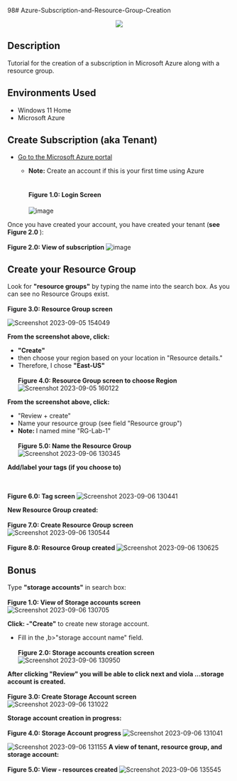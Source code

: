 98# Azure-Subscription-and-Resource-Group-Creation

<p align ="center">
 <img src = "https://github.com/sharontechnical2022/Azure-Subscription-and-Resource-Group-Creation/assets/141186669/e809f714-495e-4445-b707-4c9256559da3"/>

</p>
<h2> Description</h2>
Tutorial for the creation of a subscription in Microsoft Azure along with a resource group.

<h2> Environments Used</h2>

- Windows 11 Home
- Microsoft Azure


<h2>Create Subscription (aka Tenant) </h2>

 
  - [Go to the Microsoft Azure portal](https://portal.azure.com)
  
    - <b>Note:</b> Create an account if this is your first time using Azure<br><br>  <h4><b>Figure 1.0: Login Screen</b></h4>
![image](https://github.com/sharontechnical2022/Azure-Subscription-and-Resource-Group-Creation/assets/141186669/6a3647df-6a8b-4bb6-b92e-bd17590190a0)

Once you have created your account, you have created your tenant (<b>see Figure 2.0 </b>):</b><br><br>  <b>Figure 2.0: View of subscription</b>
![image](https://github.com/sharontechnical2022/Azure-Subscription-and-Resource-Group-Creation/assets/141186669/1b490de4-e535-4e60-a89f-761bfb93cccf)

<h2>Create your Resource Group </h2>
Look for <b>"resource groups"</b> by typing the name into the search box. As you can see no Resource Groups exist. <br><br>  <b>Figure 3.0: Resource Group screen</b>

![Screenshot 2023-09-05 154049](https://github.com/sharontechnical2022/Azure-Subscription-and-Resource-Group-Creation/assets/141186669/9be2f6c3-2c8d-4f44-b82e-6bb5ecdb76c6)

<b>From the screenshot above, click: </b>
- <b>"Create"</b>
-  then choose your region based on your location in "Resource details." 
- Therefore, I chose <b>"East-US" </b> <br><br>
<b>Figure 4.0: Resource Group screen to choose Region </b>
![Screenshot 2023-09-05 160122](https://github.com/sharontechnical2022/Azure-Subscription-and-Resource-Group-Creation/assets/141186669/e42b6ab9-691c-4cd8-8f97-4098e2407425)

<b>From the screenshot above, click: </b>
- "Review + create"
- Name your resource group (see field "Resource group")
- <b>Note: </b> I named mine "RG-Lab-1" <br><br>
<b>Figure 5.0: Name the Resource Group </b>
![Screenshot 2023-09-06 130345](https://github.com/sharontechnical2022/Azure-Subscription-and-Resource-Group-Creation/assets/141186669/122a114d-9c57-4e42-bc63-015d3ba85d60)

<b>Add/label your tags (if you choose to) </b>

<br><br>
<b>Figure 6.0: Tag screen </b>
![Screenshot 2023-09-06 130441](https://github.com/sharontechnical2022/Azure-Subscription-and-Resource-Group-Creation/assets/141186669/94f9d0be-4dc1-458e-a0b9-e9275c66a6ea)

<b>New Resource Group created: </b><br><br>
<b>Figure 7.0: Create Resource Group screen </b>
![Screenshot 2023-09-06 130544](https://github.com/sharontechnical2022/Azure-Subscription-and-Resource-Group-Creation/assets/141186669/db98196f-f0e8-4251-b542-1dd60a34e722)
<br><br>
<b>Figure 8.0: Resource Group created </b>
![Screenshot 2023-09-06 130625](https://github.com/sharontechnical2022/Azure-Subscription-and-Resource-Group-Creation/assets/141186669/768b8ae1-c5ac-4ecd-93ff-bdb41d4fefc9)

<b><h2>Bonus </h2></b>
Type <b>"storage accounts"</b> in search box:<br><br>
<b>Figure 1.0: View of Storage accounts screen </b>
![Screenshot 2023-09-06 130705](https://github.com/sharontechnical2022/Azure-Subscription-and-Resource-Group-Creation/assets/141186669/728cf788-83d5-40f8-b22a-4709289f749e)

<b>Click: 
 -"Create"</b> to create new storage account.
 - Fill in the ,b>"storage account name" </b>field.
</b><br><br>
<b>Figure 2.0: Storage accounts creation screen </b>
![Screenshot 2023-09-06 130950](https://github.com/sharontechnical2022/Azure-Subscription-and-Resource-Group-Creation/assets/141186669/ef9a2e91-85eb-4afa-97f3-ea60f539dd1a)



<b> After clicking <b>"Review" </b>you will be able to click <b>next</b> and viola ...storage account is created. </b><br><br>
<b>Figure 3.0: Create Storage Account screen </b>
![Screenshot 2023-09-06 131022](https://github.com/sharontechnical2022/Azure-Subscription-and-Resource-Group-Creation/assets/141186669/f5231564-f23c-4b0e-90f4-082d8805ea5d)

<b> Storage account creation in progress: </b></b><br><br>
<b>Figure 4.0: Storage Account progress</b>
![Screenshot 2023-09-06 131041](https://github.com/sharontechnical2022/Azure-Subscription-and-Resource-Group-Creation/assets/141186669/6c97c1f2-5789-4ddb-a511-cbc6b07df6c8)

![Screenshot 2023-09-06 131155](https://github.com/sharontechnical2022/Azure-Subscription-and-Resource-Group-Creation/assets/141186669/5b2d56ac-7e6a-406f-990b-5722c45edefc)
</b>
<b>A view of tenant, resource group, and storage account:</b><br><br>
<b>Figure 5.0: View - resources created </b>
![Screenshot 2023-09-06 135545](https://github.com/sharontechnical2022/Azure-Subscription-and-Resource-Group-Creation/assets/141186669/e857c1a7-567a-4d5b-ab0a-b23274e5e62b)









 
